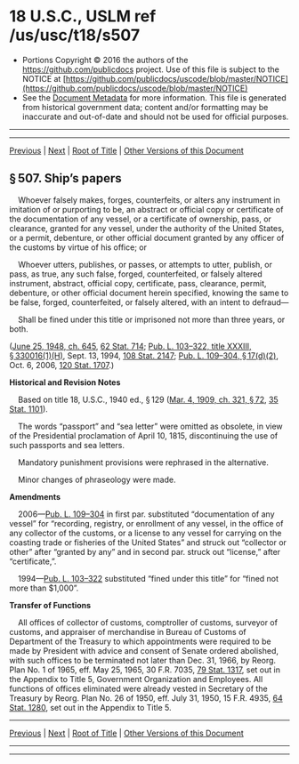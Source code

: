 ---
---

# 18 U.S.C., USLM ref /us/usc/t18/s507

* Portions Copyright © 2016 the authors of the https://github.com/publicdocs project.
  Use of this file is subject to the NOTICE at [https://github.com/publicdocs/uscode/blob/master/NOTICE](https://github.com/publicdocs/uscode/blob/master/NOTICE)
* See the [Document Metadata](././../../../../..//README.md) for more information.
  This file is generated from historical government data; content and/or formatting may be inaccurate and out-of-date and should not be used for official purposes.

----------
----------

[Previous](./../../../../..//us/usc/t18/ptI/ch25/m__us_usc_t18_s506.md) | [Next](./../../../../..//us/usc/t18/ptI/ch25/m__us_usc_t18_s508.md) | [Root of Title](./../../../../../) | [Other Versions of this Document](https://publicdocs.github.io/go/links?ns=uslm&ref=%2Fus%2Fusc%2Ft18%2Fs507)

## § 507. Ship’s papers

    Whoever falsely makes, forges, counterfeits, or alters any instrument in imitation of or purporting to be, an abstract or official copy or certificate of the documentation of any vessel, or a certificate of ownership, pass, or clearance, granted for any vessel, under the authority of the United States, or a permit, debenture, or other official document granted by any officer of the customs by virtue of his office; or

    Whoever utters, publishes, or passes, or attempts to utter, publish, or pass, as true, any such false, forged, counterfeited, or falsely altered instrument, abstract, official copy, certificate, pass, clearance, permit, debenture, or other official document herein specified, knowing the same to be false, forged, counterfeited, or falsely altered, with an intent to defraud—

    Shall be fined under this title or imprisoned not more than three years, or both.

([June 25, 1948, ch. 645][/us/act/1948-06-25/ch645], [62 Stat. 714][/us/stat/62/714]; [Pub. L. 103–322, title XXXIII, § 330016(1)(H)][/us/pl/103/322/s330016/1/H], Sept. 13, 1994, [108 Stat. 2147][/us/stat/108/2147]; [Pub. L. 109–304, § 17(d)(2)][/us/pl/109/304/s17/d/2], Oct. 6, 2006, [120 Stat. 1707][/us/stat/120/1707].)

 __Historical and Revision Notes__ 

    Based on title 18, U.S.C., 1940 ed., § 129 ([Mar. 4, 1909, ch. 321, § 72][/us/act/1909-03-04/ch321/s72], [35 Stat. 1101][/us/stat/35/1101]).

    The words “passport” and “sea letter” were omitted as obsolete, in view of the Presidential proclamation of April 10, 1815, discontinuing the use of such passports and sea letters.

    Mandatory punishment provisions were rephrased in the alternative.

    Minor changes of phraseology were made.

 __Amendments__ 

    2006—[Pub. L. 109–304][/us/pl/109/304] in first par. substituted “documentation of any vessel” for “recording, registry, or enrollment of any vessel, in the office of any collector of the customs, or a license to any vessel for carrying on the coasting trade or fisheries of the United States” and struck out “collector or other” after “granted by any” and in second par. struck out “license,” after “certificate,”.

    1994—[Pub. L. 103–322][/us/pl/103/322] substituted “fined under this title” for “fined not more than $1,000”.

 __Transfer of Functions__ 

    All offices of collector of customs, comptroller of customs, surveyor of customs, and appraiser of merchandise in Bureau of Customs of Department of the Treasury to which appointments were required to be made by President with advice and consent of Senate ordered abolished, with such offices to be terminated not later than Dec. 31, 1966, by Reorg. Plan No. 1 of 1965, eff. May 25, 1965, 30 F.R. 7035, [79 Stat. 1317][/us/stat/79/1317], set out in the Appendix to Title 5, Government Organization and Employees. All functions of offices eliminated were already vested in Secretary of the Treasury by Reorg. Plan No. 26 of 1950, eff. July 31, 1950, 15 F.R. 4935, [64 Stat. 1280][/us/stat/64/1280], set out in the Appendix to Title 5.

----------

[Previous](./../../../../..//us/usc/t18/ptI/ch25/m__us_usc_t18_s506.md) | [Next](./../../../../..//us/usc/t18/ptI/ch25/m__us_usc_t18_s508.md) | [Root of Title](./../../../../../) | [Other Versions of this Document](https://publicdocs.github.io/go/links?ns=uslm&ref=%2Fus%2Fusc%2Ft18%2Fs507)

----------
----------

[/us/act/1948-06-25/ch645]: https://publicdocs.github.io/go/links?ns=uslm&ref=%2Fus%2Fact%2F1948-06-25%2Fch645
[/us/stat/62/714]: https://publicdocs.github.io/go/links?ns=uslm&ref=%2Fus%2Fstat%2F62%2F714
[/us/pl/103/322/s330016/1/H]: https://publicdocs.github.io/go/links?ns=uslm&ref=%2Fus%2Fpl%2F103%2F322%2Fs330016%2F1%2FH
[/us/stat/108/2147]: https://publicdocs.github.io/go/links?ns=uslm&ref=%2Fus%2Fstat%2F108%2F2147
[/us/pl/109/304/s17/d/2]: https://publicdocs.github.io/go/links?ns=uslm&ref=%2Fus%2Fpl%2F109%2F304%2Fs17%2Fd%2F2
[/us/stat/120/1707]: https://publicdocs.github.io/go/links?ns=uslm&ref=%2Fus%2Fstat%2F120%2F1707
[/us/act/1909-03-04/ch321/s72]: https://publicdocs.github.io/go/links?ns=uslm&ref=%2Fus%2Fact%2F1909-03-04%2Fch321%2Fs72
[/us/stat/35/1101]: https://publicdocs.github.io/go/links?ns=uslm&ref=%2Fus%2Fstat%2F35%2F1101
[/us/pl/109/304]: https://publicdocs.github.io/go/links?ns=uslm&ref=%2Fus%2Fpl%2F109%2F304
[/us/pl/103/322]: https://publicdocs.github.io/go/links?ns=uslm&ref=%2Fus%2Fpl%2F103%2F322
[/us/stat/79/1317]: https://publicdocs.github.io/go/links?ns=uslm&ref=%2Fus%2Fstat%2F79%2F1317
[/us/stat/64/1280]: https://publicdocs.github.io/go/links?ns=uslm&ref=%2Fus%2Fstat%2F64%2F1280


